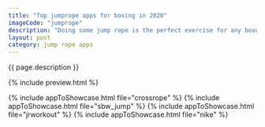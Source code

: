 ```yaml
---
title: "Top jumprope apps for boxing in 2020"
imageCode: "jumprope"
description: "Doing some jump rope is the perfect exercise for any boxer. It raises the heart rate quickly and is a great cardio workout. Here we are looking at a few of the apps that can provide you with jump rope exercises to add to your boxing training."
layout: post
category: jump rope apps
---
```


{{ page.description }}

{% include preview.html %}

{% include appToShowcase.html file="crossrope" %}
{% include appToShowcase.html file="sbw\_jump" %}
{% include appToShowcase.html file="jrworkout" %}
{% include appToShowcase.html file="nike" %}